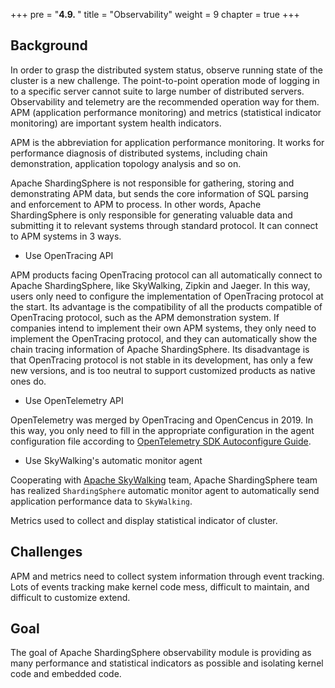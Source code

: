 +++
pre = "<b>4.9. </b>"
title = "Observability"
weight = 9
chapter = true
+++

## Background

In order to grasp the distributed system status, observe running state of the cluster is a new challenge.
The point-to-point operation mode of logging in to a specific server cannot suite to large number of distributed servers.
Observability and telemetry are the recommended operation way for them.
APM (application performance monitoring) and metrics (statistical indicator monitoring) are important system health indicators.

APM is the abbreviation for application performance monitoring.
It works for performance diagnosis of distributed systems, including chain demonstration, application topology analysis and so on.

Apache ShardingSphere is not responsible for gathering, storing and demonstrating APM data, but sends the core information of SQL parsing and enforcement to APM to process.
In other words, Apache ShardingSphere is only responsible for generating valuable data and submitting it to relevant systems through standard protocol.
It can connect to APM systems in 3 ways.

- Use OpenTracing API

APM products facing OpenTracing protocol can all automatically connect to Apache ShardingSphere, like SkyWalking, Zipkin and Jaeger.
In this way, users only need to configure the implementation of OpenTracing protocol at the start.
Its advantage is the compatibility of all the products compatible of OpenTracing protocol, such as the APM demonstration system.
If companies intend to implement their own APM systems, they only need to implement the OpenTracing protocol, and they can automatically show the chain tracing information of Apache ShardingSphere.
Its disadvantage is that OpenTracing protocol is not stable in its development, has only a few new versions, and is too neutral to support customized products as native ones do.

- Use OpenTelemetry API 

OpenTelemetry was merged by OpenTracing and OpenCencus in 2019.
In this way, you only need to fill in the appropriate configuration in the agent configuration file according to [OpenTelemetry SDK Autoconfigure Guide](https://github.com/open-telemetry/opentelemetry-java/tree/main/sdk-extensions/autoconfigure).

- Use SkyWalking's automatic monitor agent

Cooperating with [Apache SkyWalking](https://skywalking.apache.org/) team,
Apache ShardingSphere team has realized `ShardingSphere` automatic monitor agent to automatically send application performance data to `SkyWalking`.

Metrics used to collect and display statistical indicator of cluster. 

## Challenges

APM and metrics need to collect system information through event tracking.
Lots of events tracking make kernel code mess, difficult to maintain, and difficult to customize extend.

## Goal

The goal of Apache ShardingSphere observability module is providing as many performance and statistical indicators as possible and isolating kernel code and embedded code.
